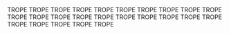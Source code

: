 TROPE
TROPE
TROPE
TROPE
TROPE
TROPE
TROPE
TROPE
TROPE
TROPE
TROPE
TROPE
TROPE
TROPE
TROPE
TROPE
TROPE
TROPE
TROPE
TROPE
TROPE
TROPE
TROPE
TROPE
TROPE